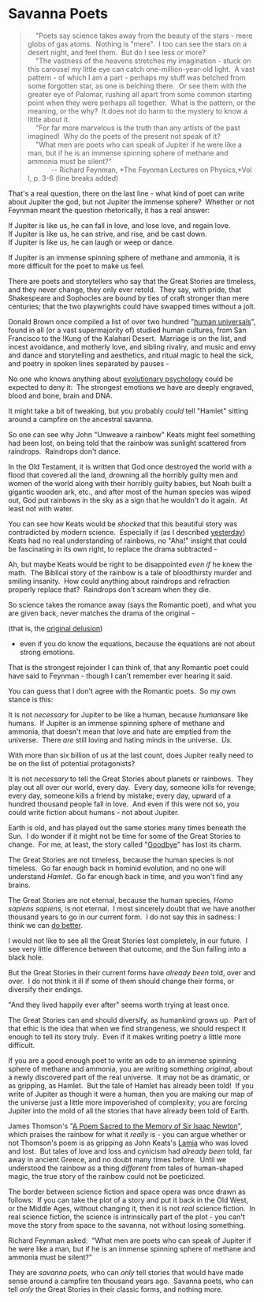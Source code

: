 
# Savanna Poets

>     "Poets say science takes away from the beauty of the stars -
> mere globs of gas atoms.  Nothing is "mere".  I too can see the
> stars on a desert night, and feel them.  But do I see less or
> more?  
>     "The vastness of the heavens stretches my imagination - stuck
> on this carousel my little eye can catch one-million-year-old
> light.  A vast pattern - of which I am a part - perhaps my stuff
> was belched from some forgotten star, as one is belching there.  Or
> see them with the greater eye of Palomar, rushing all apart from
> some common starting point when they were perhaps all together. 
> What is the pattern, or the meaning, or the why?  It does not do
> harm to the mystery to know a little about it.  
>     "For far more marvelous is the truth than any artists of the
> past imagined!  Why do the poets of the present not speak of it?  
>     "What men are poets who can speak of Jupiter if he were like a
> man, but if he is an immense spinning sphere of methane and ammonia
> must be silent?"  
>             -- Richard Feynman,
> *The Feynman Lectures on Physics,*Vol I, p. 3-6 (line breaks
> added)

That's a real question, there on the last line - what kind of poet
can write about Jupiter the god, but not Jupiter the immense
sphere?  Whether or not Feynman meant the question rhetorically, it
has a real answer:

If Jupiter is like us, he can fall in love, and lose love, and
regain love.  
If Jupiter is like us, he can strive, and rise, and be cast down.  
If Jupiter is like us, he can laugh or weep or dance.

If Jupiter is an immense spinning sphere of methane and ammonia, it
is more difficult for the poet to make us feel.

There are poets and storytellers who say that the Great Stories are
timeless, and they never change, they only ever retold.  They say,
with pride, that Shakespeare and Sophocles are bound by ties of
craft stronger than mere centuries; that the two playwrights could
have swapped times without a jolt.

Donald Brown once compiled a list of over two hundred
"[human universals](http://condor.depaul.edu/~mfiddler/hyphen/humunivers.htm)",
found in all (or a vast supermajority of) studied human cultures,
from San Francisco to the !Kung of the Kalahari Desert.  Marriage
is on the list, and incest avoidance, and motherly love, and
sibling rivalry, and music and envy and dance and storytelling and
aesthetics, and ritual magic to heal the sick, and poetry in spoken
lines separated by pauses -

No one who knows anything about
[evolutionary psychology](/lw/l1/evolutionary_psychology/) could be
expected to deny it:  The strongest emotions we have are deeply
engraved, blood and bone, brain and DNA.

It might take a bit of tweaking, but you probably *could* tell
"Hamlet" sitting around a campfire on the ancestral savanna.

So one can see why John "Unweave a rainbow" Keats might feel
something had been lost, on being told that the rainbow was
sunlight scattered from raindrops.  Raindrops don't dance.

In the Old Testament, it is written that God once destroyed the
world with a flood that covered all the land, drowning all the
horribly guilty men and women of the world along with their
horribly guilty babies, but Noah built a gigantic wooden ark, etc.,
and after most of the human species was wiped out, God put rainbows
in the sky as a sign that he wouldn't do it again.  At least not
with water.

You can see how Keats would be *shocked* that this beautiful story
was contradicted by modern science.  Especially if (as I described
[yesterday](/lw/op/fake_reductionism/)) Keats had no real
understanding of rainbows, no "Aha!" insight that could be
fascinating in its own right, to replace the drama subtracted -

Ah, but maybe Keats would be right to be disappointed *even if* he
knew the math.  The Biblical story of the rainbow is a tale of
bloodthirsty murder and smiling insanity.  How could anything about
raindrops and refraction properly replace that?  Raindrops don't
scream when they die.

So science takes the romance away (says the Romantic poet), and
what you are given back, never matches the drama of the original -

(that is, the
[original delusion](/lw/oo/explaining_vs_explaining_away/))

- even if you do know the equations, because the equations are not
about strong emotions.

That is the strongest rejoinder I can think of, that any Romantic
poet could have said to Feynman - though I can't remember ever
hearing it said.

You can guess that I don't agree with the Romantic poets.  So my
own stance is this:

It is not *necessary* for Jupiter to be like a human, because
*humans*are like humans.  If Jupiter is an immense spinning sphere
of methane and ammonia, that doesn't mean that love and hate are
emptied from the universe.  There *are* still loving and hating
minds in the universe.  *Us.*

With more than six billion of us at the last count, does Jupiter
really need to be on the list of potential protagonists?

It is not *necessary* to tell the Great Stories about planets or
rainbows.  They play out all over our world, every day.  Every day,
someone kills for revenge; every day, someone kills a friend by
mistake; every day, upward of a hundred thousand people fall in
love.  And even if this were not so, you could write fiction about
humans - not about Jupiter.

Earth is old, and has played out the same stories many times
beneath the Sun.  I do wonder if it might not be time for some of
the Great Stories to change.  For me, at least, the story called
"[Goodbye](http://yudkowsky.net/yehuda.html)" has lost its charm.

The Great Stories are not timeless, because the human species is
not timeless.  Go far enough back in hominid evolution, and no one
will understand *Hamlet*.  Go far enough back in time, and you
won't find any brains.

The Great Stories are not eternal, because the human species,
*Homo sapiens sapiens,* is not eternal.  I most sincerely doubt
that we have another thousand years to go in our current form.  I
do not say this in sadness: I think we can
[do better](/lw/h8/tsuyoku_naritai_i_want_to_become_stronger/).

I would not like to see all the Great Stories lost completely, in
our future.  I see very little difference between that outcome, and
the Sun falling into a black hole.

But the Great Stories in their current forms have *already been*
told, over and over.  I do not think it ill if some of them should
change their forms, or diversify their endings.

"And they lived happily ever after" seems worth trying at least
once.

The Great Stories can and should diversify, as humankind grows up. 
Part of that ethic is the idea that when we find strangeness, we
should respect it enough to tell its story truly.  Even if it makes
writing poetry a little more difficult.

If you are a good enough poet to write an ode to an immense
spinning sphere of methane and ammonia, you are writing something
*original,* about a newly discovered part of the real universe.  It
may not be as dramatic, or as gripping, as Hamlet.  But the tale of
Hamlet has already been told!  If you write of Jupiter as though it
were a human, then you are making our map of the universe just a
little more impoverished of complexity; you are forcing Jupiter
into the mold of all the stories that have already been told of
Earth.

James Thomson's
"[A Poem Sacred to the Memory of Sir Isaac Newton](http://www.poemhunter.com/poem/a-poem-sacred-to-the-memory-of-sir-isaac-newton/)",
which praises the rainbow for what it *really* is - you can argue
whether or not Thomson's poem is as gripping as John Keats's
[Lamia](http://en.wikisource.org/wiki/Lamia) who was loved and
lost.  But tales of love and loss and cynicism had *already been*
told, far away in ancient Greece, and no doubt many times before. 
Until we understood the rainbow as a thing *different* from tales
of human-shaped magic, the true story of the rainbow could not be
poeticized.

The border between science fiction and space opera was once drawn
as follows:  If you can take the plot of a story and put it back in
the Old West, or the Middle Ages, without changing it, then it is
not *real* science fiction.  In real science fiction, the science
is intrinsically part of the plot - you can't move the story from
space to the savanna, not without losing something.

Richard Feynman asked:  "What men are poets who can speak of
Jupiter if he were like a man, but if he is an immense spinning
sphere of methane and ammonia must be silent?"

They are *savanna poets,* who can *only* tell stories that would
have made sense around a campfire ten thousand years ago.  Savanna
poets, who can tell *only* the Great Stories in their classic
forms, and nothing more.
